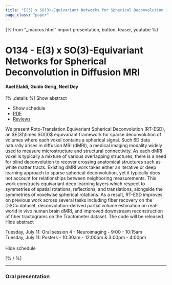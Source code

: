 ```yaml
---
title: "E(3) x SO(3)-Equivariant Networks for Spherical Deconvolution in Diffusion MRI"
page_class: "paper"
---
```


{% from "_macros.html" import presentation, button, teaser, youtube %}

# O134 - E(3) x SO(3)-Equivariant Networks for Spherical Deconvolution in Diffusion MRI

#### Axel Elaldi, Guido Gerig, Neel Dey

[% .details %]
<a class="toggle_visibility" data-selector=".abstract" data-level="3">Show abstract</a>
- <a class="toggle_visibility" data-selector=".schedule" data-level="3">Show schedule</a>
- <a href="https://openreview.net/pdf?id=lri_iAbpn_r">PDF</a>
- <a href="https://openreview.net/forum?id=lri_iAbpn_r">Reviews</a>

<p>
    <span class="abstract">
        We present Roto-Translation Equivariant Spherical Deconvolution (RT-ESD), an $E(3)\times SO(3)$ equivariant framework for sparse deconvolution of volumes where each voxel contains a spherical signal. Such 6D data naturally arises in diffusion MRI (dMRI), a medical imaging modality widely used to measure microstructure and structural connectivity. As each dMRI voxel is typically a mixture of various overlapping structures, there is a need for blind deconvolution to recover crossing anatomical structures such as white matter tracts. Existing dMRI work takes either an iterative or deep learning approach to sparse spherical deconvolution, yet it typically does not account for relationships between neighboring measurements. This work constructs equivariant deep learning layers which respect to symmetries of spatial rotations, reflections, and translations, alongside the symmetries of voxelwise spherical rotations. As a result, RT-ESD improves on previous work across several tasks including fiber recovery on the DiSCo dataset, deconvolution-derived partial volume estimation on real-world in vivo human brain dMRI, and improved downstream reconstruction of fiber tractograms on the Tractometer dataset. The code will be released.
        <br>
        <span class="actions"><a class="toggle_visibility" data-level="2">Hide abstract</a></span>
    </span>
</p>

<p>
    <span class="schedule">
        Tuesday, July 11: Oral session 4 - Neuroimaging - 9:00 - 10:15am<br>Tuesday, July 11: Posters - 10:30am - 12:00pm & 3:00pm - 4:00pm<br>
        <br>
        <span class="actions"><a class="toggle_visibility" data-level="2">Hide schedule</a></span>
    </span>
</p>
[% / %]

---


### Oral presentation
